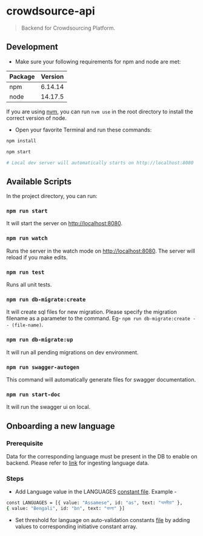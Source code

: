 # crowdsource-api

> Backend for Crowdsourcing Platform.

## Development

- Make sure your following requirements for npm and node are met:

| Package | Version |
| ------- | ------- |
| npm     | 6.14.14 |
| node    | 14.17.5 |

If you are using [nvm](https://github.com/nvm-sh/nvm), you can run `nvm use` in the root directory to install the correct version of node.

- Open your favorite Terminal and run these commands:

```bash
npm install

npm start

# Local dev server will automatically starts on http://localhost:8080
```

## Available Scripts

In the project directory, you can run:

### `npm run start`

It will start the server on [http://localhost:8080](http://localhost:8080).

### `npm run watch`

Runs the server in the watch mode on [http://localhost:8080](http://localhost:8080).
The server will reload if you make edits.

### `npm run test`

Runs all unit tests.

### `npm run db-migrate:create`

It will create sql files for new migration. Please specify the migration filename as a parameter to the command. Eg- `npm run db-migrate:create -- (file-name)`.

### `npm run db-migrate:up`

It will run all pending migrations on dev environment.

### `npm run swagger-autogen`

This command will automatically generate files for swagger documentation.

### `npm run start-doc`

It will run the swagger ui on local.

## Onboarding a new language

### Prerequisite 

Data for the corresponding language must be present in the DB to enable on backend. Please refer to [link](/data-pipelines/ingestion/README.md) for ingesting language data.

### Steps
- Add Language value in the LANGUAGES [constant file](/crowdsource-api/src/constants.js).
Example - 
```sh
const LANGUAGES = [{ value: "Assamese", id: "as", text: "অসমীয়া" },
{ value: "Bengali", id: "bn", text: "বাংলা" }]
```

- Set threshold for language on auto-validation constants [file](/auto-validation-consumer/src/constants/constants.ts) by adding values to corresponding initiative constant array.
